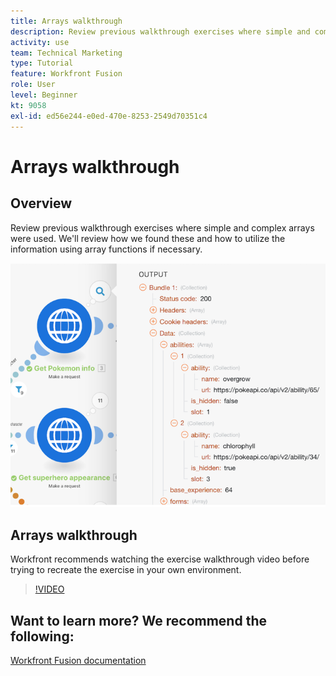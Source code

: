 ```yaml
---
title: Arrays walkthrough
description: Review previous walkthrough exercises where simple and complex arrays were used in [!DNL Adobe Workfront Fusion].
activity: use
team: Technical Marketing
type: Tutorial
feature: Workfront Fusion
role: User
level: Beginner
kt: 9058
exl-id: ed56e244-e0ed-470e-8253-2549d70351c4
---
```

# Arrays walkthrough

## Overview

Review previous walkthrough exercises where simple and complex arrays were used. We'll review how we found these and how to utilize the information using array functions if necessary.

![An image of a Fusion scenario](assets/final-functional-bits-and-bobs-1.png)

## Arrays walkthrough

Workfront recommends watching the exercise walkthrough video before trying to recreate the exercise in your own environment.

>[!VIDEO](https://video.tv.adobe.com/v/335299/?quality=12)


## Want to learn more? We recommend the following:

[Workfront Fusion documentation](https://experienceleague.adobe.com/docs/workfront/using/adobe-workfront-fusion/workfront-fusion-2.html?lang=en)
